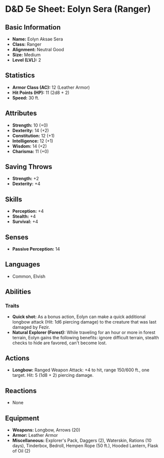 # D&D 5e Sheet: Eolyn Sera (Ranger)

## Basic Information
- **Name:** Eolyn Aksae Sera
- **Class:** Ranger
- **Alignment:** Neutral Good
- **Size:** Medium
- **Level (LVL):** 2

## Statistics
- **Armor Class (AC):** 12 (Leather Armor)
- **Hit Points (HP):** 11 (2d8 + 2)
- **Speed:** 30 ft.

## Attributes
- **Strength:** 10 (+0)
- **Dexterity:** 14 (+2)
- **Constitution:** 12 (+1)
- **Intelligence:** 12 (+1)
- **Wisdom:** 14 (+2)
- **Charisma:** 11 (+0)

## Saving Throws
- **Strength:** +2
- **Dexterity:** +4

## Skills
- **Perception:** +4
- **Stealth:** +4
- **Survival:** +4

## Senses
- **Passive Perception:** 14

## Languages
- Common, Elvish

## Abilities
### Traits
- **Quick shot:** As a bonus action, Eolyn can make a quick additional longbow attack (Hit: 1d6 piercing damage) to the creature that was last damaged by Fezir.
- **Natural Explorer (Forest):** While traveling for an hour or more in forest terrain, Eolyn gains the following benefits: ignore difficult terrain, stealth checks to hide are favored, can't become lost.

## Actions
- **Longbow:** Ranged Weapon Attack: +4 to hit, range 150/600 ft., one target. Hit: 5 (1d8 + 2) piercing damage.

## Reactions
- None

## Equipment
- **Weapons:** Longbow, Arrows (20)
- **Armor:** Leather Armor
- **Miscellaneous:** Explorer's Pack, Daggers (2), Waterskin, Rations (10 days), Tinderbox, Bedroll, Hempen Rope (50 ft.), Hooded Lantern, Flask of Oil (2)
